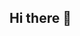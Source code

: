 ## Hi there 👋

<!--
**rishas0507/rishas0507** is a ✨ _special_ ✨ repository because its `README.md` (this file) appears on your GitHub profile.

Here are some ideas to get you started:

- 🔭 I’m currently working on my Scaler Project for my MS in COMPUTER SCIENCE
- 🌱 I’m currently learning BACKEND projects on Java, Oracle SQL & Javascript and I would like to introdce AI into my Profile
- 👯 I’m looking to collaborate on any Backend Projects if available as a learner who is continuosly expanding
- 🤔 I’m looking for help with anything & everything.
- 💬 Ask me about India/ Travelling/ Books - I love to read / I am also learning a new skill which is writing as in writing for a Podcast or a series as a Narrater.....
- 📫 How to reach me: Please email me on rishashetty05@gmail.com if you are looking to collaborate
- 😄 Pronouns: She/Her
- ⚡ Fun fact: I am also working as a Java SQL developer and happily married to the love of my life. Isnt my life special!! I know it is .... :) Cheers. Have fun knowing my fun fact. 
-->
